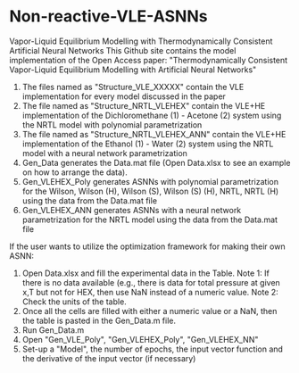 # Non-reactive-VLE-ASNNs
Vapor-Liquid Equilibrium Modelling with Thermodynamically Consistent Artificial Neural Networks
This Github site contains the model implementation of the Open Access paper: "Thermodynamically Consistent Vapor-Liquid Equilibrium Modelling with Artificial Neural Networks"

1. The files named as "Structure_VLE_XXXXX" contain the VLE implementation for every model discussed in the paper
2. The file  named as "Structure_NRTL_VLEHEX" contain the VLE+HE implementation of the Dichloromethane (1) - Acetone (2)  system using the NRTL model with polynomial parametrization
3. The file  named as "Structure_NRTL_VLEHEX_ANN" contain the VLE+HE implementation of the Ethanol (1) - Water (2) system using the NRTL model with a neural network parametrization
4. Gen_Data generates the Data.mat file (Open Data.xlsx to see an example on how to arrange the data). 
5. Gen_VLEHEX_Poly generates ASNNs with polynomial parametrization for the Wilson, Wilson (H), Wilson (S), Wilson (S) (H), NRTL, NRTL (H) using the data from the Data.mat file
6. Gen_VLEHEX_ANN generates ASNNs with a neural network parametrization for the NRTL model using the data from the Data.mat file

If the user wants to utilize the optimization framework for making their own ASNN:
1. Open Data.xlsx and fill the experimental data in the Table. 
Note 1: If there is no data available (e.g., there is data for total pressure at given x,T but not for HEX, then use NaN instead of a numeric value.
Note 2: Check the units of the table.
2. Once all the cells are filled with either a numeric value or a NaN, then the table is pasted in the Gen_Data.m file.
3. Run Gen_Data.m
4. Open "Gen_VLE_Poly", "Gen_VLEHEX_Poly", "Gen_VLEHEX_NN"
5. Set-up a "Model", the number of epochs, the input vector function and the derivative of the input vector (if necessary)




